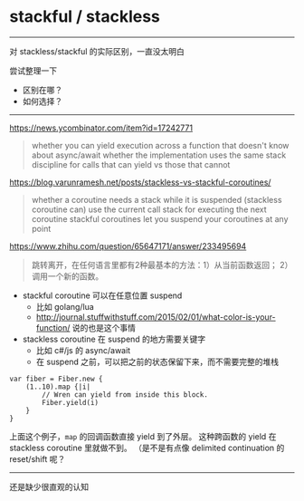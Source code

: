 # stackful / stackless

---

对 stackless/stackful 的实际区别，一直没太明白

尝试整理一下
- 区别在哪？
- 如何选择？

---


https://news.ycombinator.com/item?id=17242771
> whether you can yield execution across a function that doesn't know about async/await
> whether the implementation uses the same stack discipline for calls that can yield vs those that cannot

https://blog.varunramesh.net/posts/stackless-vs-stackful-coroutines/
> whether a coroutine needs a stack while it is suspended
> (stackless coroutine can) use the current call stack for executing the next coroutine
> stackful coroutines let you suspend your coroutines at any point

https://www.zhihu.com/question/65647171/answer/233495694
> 跳转离开，在任何语言里都有2种最基本的方法：1）从当前函数返回； 2）调用一个新的函数。

- stackful coroutine 可以在任意位置 suspend
    - 比如 golang/lua
    - http://journal.stuffwithstuff.com/2015/02/01/what-color-is-your-function/ 说的也是这个事情
- stackless coroutine 在 suspend 的地方需要关键字
    - 比如 c#/js 的 async/await
    - 在 suspend 之前，可以把之前的状态保留下来，而不需要完整的堆栈

```
var fiber = Fiber.new {
    (1..10).map {|i|
        // Wren can yield from inside this block.
        Fiber.yield(i)
    }
}
```

上面这个例子，`map` 的回调函数直接 yield 到了外层。
这种跨函数的 yield 在 stackless coroutine 里就做不到。
（是不是有点像 delimited continuation 的 reset/shift 呢？

---

还是缺少很直观的认知
